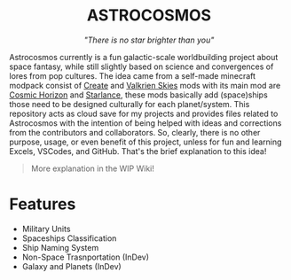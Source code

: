 <h1 align="center"><strong>ASTROCOSMOS</strong></h1>

<p align="center"><em>"There is no star brighter than you"</em></p>

Astrocosmos currently is a fun galactic-scale worldbuilding project about space fantasy, while still slightly based on science and convergences of lores from pop cultures. The idea came from a self-made minecraft modpack consist of [Create](https://modrinth.com/mod/create) and [Valkrien Skies](https://modrinth.com/mod/valkyrien-skies) mods with its main mod are [Cosmic Horizon](https://modrinth.com/mod/cosmic-horizons-cosmos) and [Starlance](https://modrinth.com/mod/starlance), these mods basically add (space)ships those need to be designed culturally for each planet/system. This repository acts as cloud save for my projects and provides files related to Astrocosmos with the intention of being helped with ideas and corrections from the contributors and collaborators. So, clearly, there is no other purpose, usage, or even benefit  of this project, unless for fun and learning Excels, VSCodes, and GitHub. That's the brief explanation to this idea! 

> More explanation in the WIP Wiki!

# Features
- Military Units
- Spaceships Classification
- Ship Naming System
- Non-Space Trasnportation (InDev)
- Galaxy and Planets (InDev)
